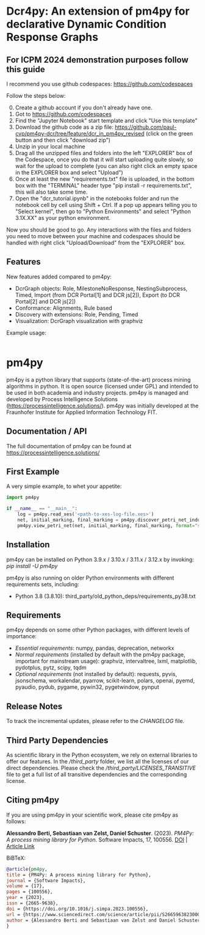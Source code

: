 # Dcr4py: An extension of pm4py for declarative Dynamic Condition Response Graphs

## For ICPM 2024 demonstration purposes follow this guide

I recommend you use github codespaces: https://github.com/codespaces

Follow the steps below:

0. Create a github account if you don't already have one.
1. Got to https://github.com/codespaces
2. Find the "Jupyter Notebook" start template and click "Use this template"
3. Download the github code as a zip file: https://github.com/paul-cvp/pm4py-dcr/tree/feature/dcr_in_pm4py_revised (click on the green button and then click "download zip")
4. Unzip in your local machine
5. Drag all the unzipped files and folders into the left "EXPLORER" box of the Codespace, once you do that it will start uploading quite slowly, so wait for the upload to complete (you can also right click an empty space in the EXPLORER box and select "Upload")
6. Once at least the new "requirements.txt" file is uploaded, in the bottom box with the "TERMINAL" header type "pip install -r requirements.txt", this will also take some time.
7. Open the "dcr_tutorial.ipynb" in the notebooks folder and run the notebook cell by cell using Shift + Ctrl. If a pop up appears telling you to "Select kernel", then go to "Python Environments" and select "Python 3.1X.XX" as your python environment. 

Now you should be good to go. Any interactions with the files and folders you need to move between your machine and codespaces should be handled with right click "Upload/Download" from the "EXPLORER" box.

## Features

New features added compared to pm4py:
* DcrGraph objects: Role, MilestoneNoResponse, NestingSubprocess, Timed, Import (from DCR Portal[1] and DCR js[2]), Export (to DCR Portal[2] and DCR js[2])
* Conformance: Alignments, Rule based
* Discovery with extensions: Role, Pending, Timed
* Visualization: DcrGraph visualization with graphviz
 
Example usage:
```python

```

# pm4py
pm4py is a python library that supports (state-of-the-art) process mining algorithms in python. 
It is open source (licensed under GPL) and intended to be used in both academia and industry projects.
pm4py is managed and developed by Process Intelligence Solutions (https://processintelligence.solutions/).
pm4py was initially developed at the Fraunhofer Institute for Applied Information Technology FIT.

## Documentation / API
The full documentation of pm4py can be found at https://processintelligence.solutions/

## First Example
A very simple example, to whet your appetite:

```python
import pm4py

if __name__ == "__main__":
    log = pm4py.read_xes('<path-to-xes-log-file.xes>')
    net, initial_marking, final_marking = pm4py.discover_petri_net_inductive(log)
    pm4py.view_petri_net(net, initial_marking, final_marking, format="svg")
```

## Installation
pm4py can be installed on Python 3.9.x / 3.10.x / 3.11.x / 3.12.x by invoking:
*pip install -U pm4py*

pm4py is also running on older Python environments with different requirements sets, including:
- Python 3.8 (3.8.10): third_party/old_python_deps/requirements_py38.txt

## Requirements
pm4py depends on some other Python packages, with different levels of importance:
* *Essential requirements*: numpy, pandas, deprecation, networkx
* *Normal requirements* (installed by default with the pm4py package, important for mainstream usage): graphviz, intervaltree, lxml, matplotlib, pydotplus, pytz, scipy, tqdm
* *Optional requirements* (not installed by default): requests, pyvis, jsonschema, workalendar, pyarrow, scikit-learn, polars, openai, pyemd, pyaudio, pydub, pygame, pywin32, pygetwindow, pynput

## Release Notes
To track the incremental updates, please refer to the *CHANGELOG* file.

## Third Party Dependencies
As scientific library in the Python ecosystem, we rely on external libraries to offer our features.
In the */third_party* folder, we list all the licenses of our direct dependencies.
Please check the */third_party/LICENSES_TRANSITIVE* file to get a full list of all transitive dependencies and the corresponding license.

## Citing pm4py
If you are using pm4py in your scientific work, please cite pm4py as follows:

**Alessandro Berti, Sebastiaan van Zelst, Daniel Schuster**. (2023). *PM4Py: A process mining library for Python*. Software Impacts, 17, 100556. [DOI](https://doi.org/10.1016/j.simpa.2023.100556) | [Article Link](https://www.sciencedirect.com/science/article/pii/S2665963823000933)

BiBTeX:

```bibtex
@article{pm4py,  
title = {PM4Py: A process mining library for Python},  
journal = {Software Impacts},  
volume = {17},  
pages = {100556},  
year = {2023},  
issn = {2665-9638},  
doi = {https://doi.org/10.1016/j.simpa.2023.100556},  
url = {https://www.sciencedirect.com/science/article/pii/S2665963823000933},  
author = {Alessandro Berti and Sebastiaan van Zelst and Daniel Schuster},  
}
```

